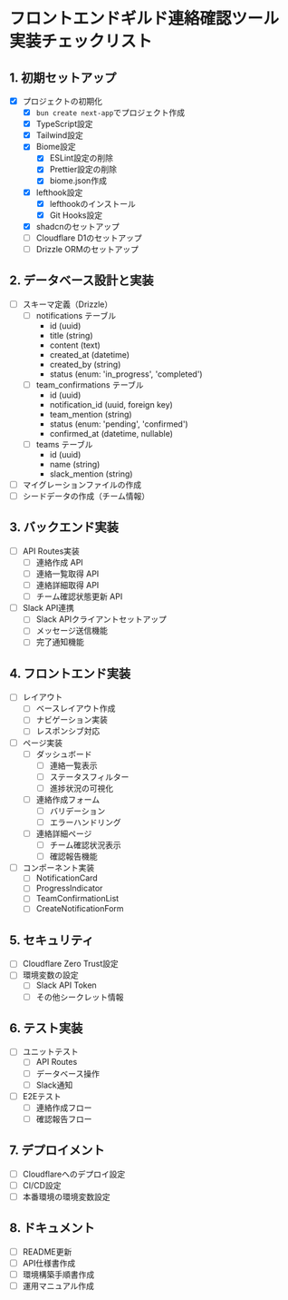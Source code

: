 # フロントエンドギルド連絡確認ツール 実装チェックリスト

## 1. 初期セットアップ
- [x] プロジェクトの初期化
  - [x] `bun create next-app`でプロジェクト作成
  - [x] TypeScript設定
  - [x] Tailwind設定
  - [x] Biome設定
    - [x] ESLint設定の削除
    - [x] Prettier設定の削除
    - [x] biome.json作成
  - [x] lefthook設定
    - [x] lefthookのインストール
    - [x] Git Hooks設定
  - [x] shadcnのセットアップ
  - [ ] Cloudflare D1のセットアップ
  - [ ] Drizzle ORMのセットアップ

## 2. データベース設計と実装
- [ ] スキーマ定義（Drizzle）
  - [ ] notifications テーブル
    - id (uuid)
    - title (string)
    - content (text)
    - created_at (datetime)
    - created_by (string)
    - status (enum: 'in_progress', 'completed')
  - [ ] team_confirmations テーブル
    - id (uuid)
    - notification_id (uuid, foreign key)
    - team_mention (string)
    - status (enum: 'pending', 'confirmed')
    - confirmed_at (datetime, nullable)
  - [ ] teams テーブル
    - id (uuid)
    - name (string)
    - slack_mention (string)
- [ ] マイグレーションファイルの作成
- [ ] シードデータの作成（チーム情報）

## 3. バックエンド実装
- [ ] API Routes実装
  - [ ] 連絡作成 API
  - [ ] 連絡一覧取得 API
  - [ ] 連絡詳細取得 API
  - [ ] チーム確認状態更新 API
- [ ] Slack API連携
  - [ ] Slack APIクライアントセットアップ
  - [ ] メッセージ送信機能
  - [ ] 完了通知機能

## 4. フロントエンド実装
- [ ] レイアウト
  - [ ] ベースレイアウト作成
  - [ ] ナビゲーション実装
  - [ ] レスポンシブ対応
- [ ] ページ実装
  - [ ] ダッシュボード
    - [ ] 連絡一覧表示
    - [ ] ステータスフィルター
    - [ ] 進捗状況の可視化
  - [ ] 連絡作成フォーム
    - [ ] バリデーション
    - [ ] エラーハンドリング
  - [ ] 連絡詳細ページ
    - [ ] チーム確認状況表示
    - [ ] 確認報告機能
- [ ] コンポーネント実装
  - [ ] NotificationCard
  - [ ] ProgressIndicator
  - [ ] TeamConfirmationList
  - [ ] CreateNotificationForm

## 5. セキュリティ
- [ ] Cloudflare Zero Trust設定
- [ ] 環境変数の設定
  - [ ] Slack API Token
  - [ ] その他シークレット情報

## 6. テスト実装
- [ ] ユニットテスト
  - [ ] API Routes
  - [ ] データベース操作
  - [ ] Slack通知
- [ ] E2Eテスト
  - [ ] 連絡作成フロー
  - [ ] 確認報告フロー

## 7. デプロイメント
- [ ] Cloudflareへのデプロイ設定
- [ ] CI/CD設定
- [ ] 本番環境の環境変数設定

## 8. ドキュメント
- [ ] README更新
- [ ] API仕様書作成
- [ ] 環境構築手順書作成
- [ ] 運用マニュアル作成
